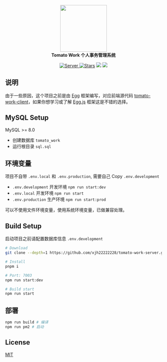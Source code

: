 <p align="center">
  <img src="https://raw.githubusercontent.com/xjh22222228/tomato-work/master/public/logo.svg" width="150" />
  <br />
  <b>Tomato Work 个人事务管理系统</b>
  <p align="center">
    <a href="https://github.com/xjh22222228/tomato-work">
      <img alt="Server" src="https://img.shields.io/static/v1.svg?label=&message=Client&style=flat-square&color=e8883a">
    </a>
    <a href="https://github.com/xjh22222228/tomato-work-server/stargazers"><img src="https://img.shields.io/github/stars/xjh22222228/tomato-work-server" alt="Stars"/></a>
    <img src="https://img.shields.io/github/package-json/v/xjh22222228/tomato-work-server" />
    <img src="https://img.shields.io/github/license/xjh22222228/tomato-work-server" />
  </p>
</p>

## 说明

由于一些原因，这个项目之前是由 [Egg](https://github.com/xjh22222228/tomato-work/tree/egg) 框架编写，对应前端源代码 [tomato-work-client](https://github.com/xjh22222228/tomato-work/tree/egg)，如果你想学习或了解 [Egg.js](https://www.eggjs.org/) 框架这是不错的选择。

## MySQL Setup

MySQL >= 8.0

- 创建数据库 `tomato_work`
- 运行根目录 `sql.sql`

## 环境变量

项目不自带 `.env.local` 和 `.env.production`, 需要自己 Copy `.env.development`

- `.env.development` 开发环境 `npm run start:dev`
- `.env.local` 开发环境 `npm run start`
- `.env.production` 生产环境 `npm run start:prod`

可以不使用文件环境变量，使用系统环境变量，已做兼容处理。

## Build Setup

启动项目之前请配置数据库信息 `.env.development`

```bash
# Download
git clone --depth=1 https://github.com/xjh22222228/tomato-work-server.git

# Install
pnpm i

# Port: 7003
npm run start:dev

# Build start
npm run start
```

## 部署

```bash
npm run build # 编译
npm run pm2 # 启动
```

## License

[MIT](https://opensource.org/licenses/MIT)
